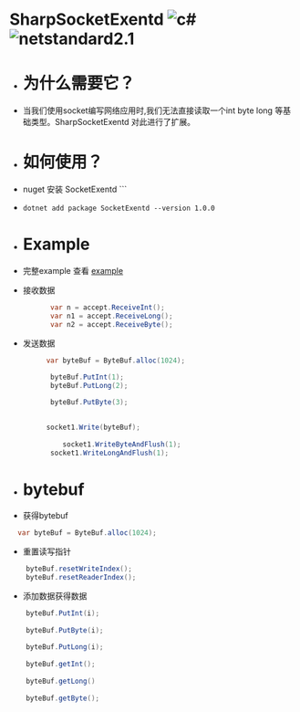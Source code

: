 # SharpSocketExentd ![c#](https://img.shields.io/badge/c%23-8.0-red) ![netstandard2.1](https://img.shields.io/badge/netstandard-2.1-blue)

  
  - # 为什么需要它？
  - 当我们使用socket编写网络应用时,我们无法直接读取一个int byte long 等基础类型。SharpSocketExentd 对此进行了扩展。
  
  - # 如何使用？
  -  nuget 安装  SocketExentd ```
  - ``` dotnet add package SocketExentd --version 1.0.0 ```
  - # Example
  - 完整example 查看 [example](https://github.com/adminoryuan/SharpSocketExentd/blob/master/TestExentd/Example.cs)
  
  - 接收数据
  ``` c# 
            var n = accept.ReceiveInt();
            var n1 = accept.ReceiveLong();
            var n2 = accept.ReceiveByte();
  ```
  - 发送数据
  ```c#
           var byteBuf = ByteBuf.alloc(1024);
            
            byteBuf.PutInt(1);
            byteBuf.PutLong(2);

            byteBuf.PutByte(3);

            
           socket1.Write(byteBuf);
           
               socket1.WriteByteAndFlush(1);
            socket1.WriteLongAndFlush(1);
  ```
  - # bytebuf
  - 获得bytebuf
  ``` c#
    var byteBuf = ByteBuf.alloc(1024);
  ```
  - 重置读写指针
  ```c#
      byteBuf.resetWriteIndex();
      byteBuf.resetReaderIndex();
  ```
  - 添加数据获得数据
  ```c#
      byteBuf.PutInt(i);
      
      byteBuf.PutByte(i);
      
      byteBuf.PutLong(i);
      
      byteBuf.getInt();
      
      byteBuf.getLong()
      
      byteBuf.getByte();
      
      
  ```
    
